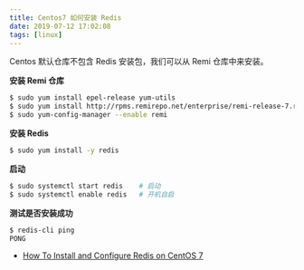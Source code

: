```yaml
---
title: Centos7 如何安装 Redis
date: 2019-07-12 17:02:08
tags: [linux]
---
```


Centos 默认仓库不包含 Redis 安装包，我们可以从 Remi 仓库中来安装。

<!-- more -->
<!-- toc -->

**安装 Remi 仓库**

```bash
$ sudo yum install epel-release yum-utils
$ sudo yum install http://rpms.remirepo.net/enterprise/remi-release-7.rpm
$ sudo yum-config-manager --enable remi
```

**安装 Redis**

```bash
$ sudo yum install -y redis
```

**启动**

```bash
$ sudo systemctl start redis    # 启动
$ sudo systemctl enable redis   # 开机自启
```

**测试是否安装成功**

```bash
$ redis-cli ping
PONG
```

- [How To Install and Configure Redis on CentOS 7](https://linuxize.com/post/how-to-install-and-configure-redis-on-centos-7/)

